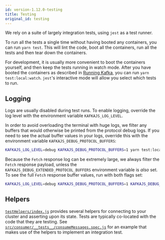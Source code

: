 ```yaml
---
id: version-1.12.0-testing
title: Testing
original_id: testing
---
```


We rely on a suite of largely integration tests, using `jest` as a test runner.

To run all the tests a single time without having booted any containers, you can run `yarn test`. This will lint the code, boot all the containers, run all the tests and then tear down the containers.

For development, it is usually more convenient to boot the containers yourself, and then keep the tests running in watch mode. After you have booted the containers as described in [Running Kafka](ContributionGuide.md#running-kafka), you can run `yarn test:local:watch`. `jest`'s interactive mode will allow you select which tests to run.

## Logging

Logs are usually disabled during test runs. To enable logging, override the log level with the environment variable `KAFKAJS_LOG_LEVEL`.

In order to avoid overloading the terminal with huge logs, we filter any buffers that would otherwise be printed from the protocol debug logs. If you need to see the actual buffer values in your logs, override this with the environment variable `KAFKAJS_DEBUG_PROTOCOL_BUFFERS`:

```sh
KAFKAJS_LOG_LEVEL=debug KAFKAJS_DEBUG_PROTOCOL_BUFFERS=1 yarn test:local:watch
```

Because the `Fetch` response log can be extremely large, we always filter the `Fetch` response payload, unless the `KAFKAJS_DEBUG_EXTENDED_PROTOCOL_BUFFERS` environment variable is *also*  set. To see the full `Fetch` response buffer values, run with both flags set:

```sh
KAFKAJS_LOG_LEVEL=debug KAFKAJS_DEBUG_PROTOCOL_BUFFERS=1 KAFKAJS_DEBUG_EXTENDED_PROTOCOL_BUFFERS=1 yarn test:local:watch
```

## Helpers

[`testHelpers/index.js`](https://github.com/tulios/kafkajs/blob/master/testHelpers/index.js) provides several helpers for connecting to your cluster and asserting upon its state. Tests are typically co-located with the code that they are testing. See [`src/consumer/__tests__/consumeMessages.spec.js`](https://github.com/tulios/kafkajs/blob/master/src/consumer/__tests__/consumeMessages.spec.js) for an example that makes use of the helpers to implement an integration test.